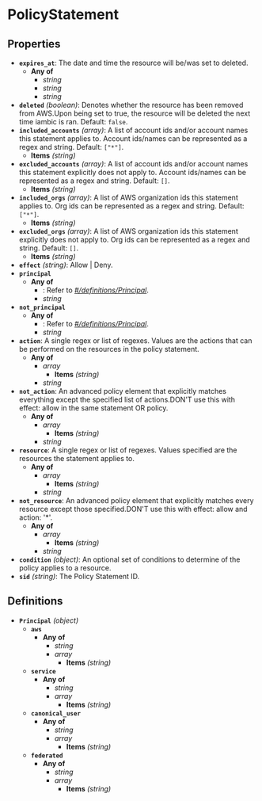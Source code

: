 # PolicyStatement

## Properties

- **`expires_at`**: The date and time the resource will be/was set to deleted.
  - **Any of**
    - *string*
    - *string*
    - *string*
- **`deleted`** *(boolean)*: Denotes whether the resource has been removed from AWS.Upon being set to true, the resource will be deleted the next time iambic is ran. Default: `false`.
- **`included_accounts`** *(array)*: A list of account ids and/or account names this statement applies to. Account ids/names can be represented as a regex and string. Default: `["*"]`.
  - **Items** *(string)*
- **`excluded_accounts`** *(array)*: A list of account ids and/or account names this statement explicitly does not apply to. Account ids/names can be represented as a regex and string. Default: `[]`.
  - **Items** *(string)*
- **`included_orgs`** *(array)*: A list of AWS organization ids this statement applies to. Org ids can be represented as a regex and string. Default: `["*"]`.
  - **Items** *(string)*
- **`excluded_orgs`** *(array)*: A list of AWS organization ids this statement explicitly does not apply to. Org ids can be represented as a regex and string. Default: `[]`.
  - **Items** *(string)*
- **`effect`** *(string)*: Allow | Deny.
- **`principal`**
  - **Any of**
    - : Refer to *[#/definitions/Principal](#definitions/Principal)*.
    - *string*
- **`not_principal`**
  - **Any of**
    - : Refer to *[#/definitions/Principal](#definitions/Principal)*.
    - *string*
- **`action`**: A single regex or list of regexes. Values are the actions that can be performed on the resources in the policy statement.
  - **Any of**
    - *array*
      - **Items** *(string)*
    - *string*
- **`not_action`**: An advanced policy element that explicitly matches everything except the specified list of actions.DON'T use this with effect: allow in the same statement OR policy.
  - **Any of**
    - *array*
      - **Items** *(string)*
    - *string*
- **`resource`**: A single regex or list of regexes. Values specified are the resources the statement applies to.
  - **Any of**
    - *array*
      - **Items** *(string)*
    - *string*
- **`not_resource`**: An advanced policy element that explicitly matches every resource except those specified.DON'T use this with effect: allow and action: '*'.
  - **Any of**
    - *array*
      - **Items** *(string)*
    - *string*
- **`condition`** *(object)*: An optional set of conditions to determine of the policy applies to a resource.
- **`sid`** *(string)*: The Policy Statement ID.
## Definitions

- <a id="definitions/Principal"></a>**`Principal`** *(object)*
  - **`aws`**
    - **Any of**
      - *string*
      - *array*
        - **Items** *(string)*
  - **`service`**
    - **Any of**
      - *string*
      - *array*
        - **Items** *(string)*
  - **`canonical_user`**
    - **Any of**
      - *string*
      - *array*
        - **Items** *(string)*
  - **`federated`**
    - **Any of**
      - *string*
      - *array*
        - **Items** *(string)*

